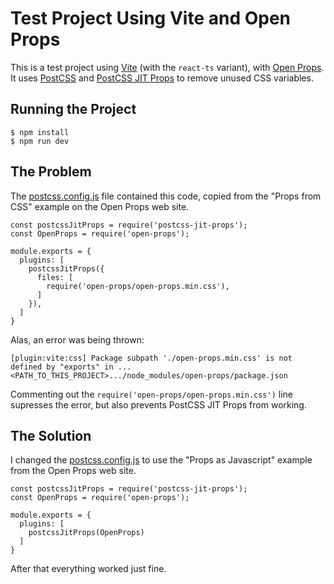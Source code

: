 # Test Project Using Vite and Open Props

This is a test project using [Vite](https://vitejs.dev/) (with
the `react-ts` variant), with [Open Props](https://open-props.style/).
It uses [PostCSS](https://postcss.org/) and [PostCSS JIT Props](https://github.com/GoogleChromeLabs/postcss-jit-props) to remove unused CSS variables.

## Running the Project

    $ npm install
    $ npm run dev

## The Problem

The [postcss.config.js](postcss.config.js) file contained this code, copied from
the "Props from CSS" example on the Open Props web site.

    const postcssJitProps = require('postcss-jit-props');
    const OpenProps = require('open-props');

    module.exports = {
      plugins: [
        postcssJitProps({
          files: [
            require('open-props/open-props.min.css'),
          ]
        }),
      ]
    }

Alas, an error was being thrown:

    [plugin:vite:css] Package subpath './open-props.min.css' is not defined by "exports" in ...<PATH_TO_THIS_PROJECT>.../node_modules/open-props/package.json

Commenting out the `require('open-props/open-props.min.css')` line supresses the error, but also prevents PostCSS JIT Props from working.

## The Solution

I changed the [postcss.config.js](postcss.config.js) to use the "Props as Javascript" example from
the Open Props web site.

    const postcssJitProps = require('postcss-jit-props');
    const OpenProps = require('open-props');

    module.exports = {
      plugins: [
        postcssJitProps(OpenProps)
      ]
    }

After that everything worked just fine.